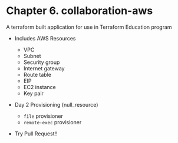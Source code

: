 # Chapter 6. collaboration-aws
A terraform built application for use in Terraform Education program

- Includes AWS Resources
  - VPC
  - Subnet
  - Security group
  - Internet gateway
  - Route table
  - EIP
  - EC2 instance
  - Key pair

- Day 2 Provisioning (null_resource)
  - `file` provisioner
  - `remote-exec` provisioner

- Try Pull Request!!
